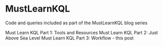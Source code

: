 # MustLearnKQL
Code and queries included as part of the MustLearnKQL blog series

Must Learn KQL Part 1: Tools and Resources
Must Learn KQL Part 2: Just Above Sea Level
Must Learn KQL Part 3: Workflow - this post
